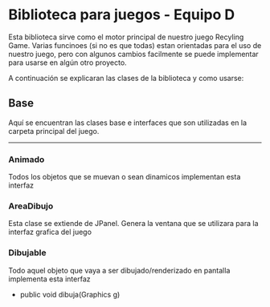 # Biblioteca para juegos - Equipo D

Esta biblioteca sirve como el motor principal de nuestro juego Recyling Game. Varias funcinoes (si no es que todas) estan orientadas para el uso de nuestro juego, pero con algunos cambios facilmente se puede implementar para usarse en algún otro proyecto.

A continuación se explicaran las clases de la biblioteca y como usarse:

## Base

Aquí se encuentran las clases base e interfaces que son utilizadas en la carpeta principal del juego.

---

### Animado

Todos los objetos que se muevan o sean dinamicos implementan esta interfaz

### AreaDibujo

Esta clase se extiende de JPanel. Genera la ventana que se utilizara para la interfaz grafica del juego

### Dibujable

Todo aquel objeto que vaya a ser dibujado/renderizado en pantalla implementa esta interfaz

- public void dibuja(Graphics g)
